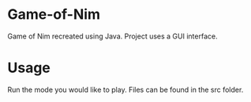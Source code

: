# Game-of-Nim
Game of Nim recreated using Java. Project uses a GUI interface.

# Usage
Run the mode you would like to play. Files can be found in the src folder.

